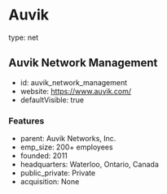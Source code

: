 # Auvik
type: net

## Auvik Network Management
- id: auvik_network_management
- website: https://www.auvik.com/
- defaultVisible: true

### Features
- parent: Auvik Networks, Inc.
- emp_size: 200+ employees
- founded: 2011
- headquarters: Waterloo, Ontario, Canada
- public_private: Private
- acquisition: None
